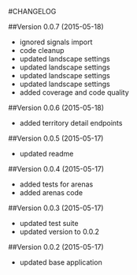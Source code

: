 #CHANGELOG

##Version 0.0.7 (2015-05-18)

* ignored signals import
* code cleanup
* updated landscape settings
* updated landscape settings
* updated landscape settings
* updated landscape settings
* added coverage and code quality


##Version 0.0.6 (2015-05-18)

* added territory detail endpoints


##Version 0.0.5 (2015-05-17)

* updated readme


##Version 0.0.4 (2015-05-17)

* added tests for arenas
* added arenas code


##Version 0.0.3 (2015-05-17)

* updated test suite
* updated version to 0.0.2


##Version 0.0.2 (2015-05-17)

* updated base application


